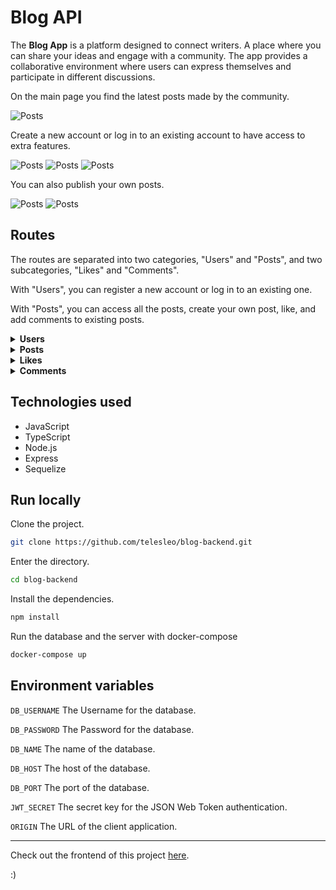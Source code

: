 # Blog API

The **Blog App** is a platform designed to connect writers. A place where you can share your ideas and engage with a community.
The app provides a collaborative environment where users can express themselves and participate in different discussions.

On the main page you find the latest posts made by the community.

![Posts](./assets/posts_desktop.png)

Create a new account or log in to an existing account to have access to extra features.

![Posts](./assets/register_mobile.png)
![Posts](./assets/login_mobile.png)
![Posts](./assets/profile_mobile.png)

You can also publish your own posts.

![Posts](./assets/create_new_post_mobile.png)
![Posts](./assets/post_mobile.png)

## Routes

The routes are separated into two categories, "Users" and "Posts", and two subcategories, "Likes" and "Comments".

With "Users", you can register a new account or log in to an existing one.

With "Posts", you can access all the posts, create your own post, like, and add comments to existing posts.

<details>
<summary>
<strong>Users</strong>
</summary>

**Register a new account**
```
POST /users/register
```
Body:
```
{
  "email": "refael@email.email",
  "password": "refaelpassword",
  "username": "refael5",
  "name": "Rafael"
}
```

**Log in to an account**
```
POST /users/login
```
Body:
```
{
  "email": "refael@email.email",
  "password": "refaelpassword"
}
```

**Validate a token**
```
  POST /users/validate
```
Headers:
```
{
  "authorization": "eyJ...4Rc"
}
```

**Return the profile of a user**
```
  GET /users/${username}
```

</details>
<details>
<summary>
<strong>Posts</strong>
</summary>

**Return all posts**
```
GET /posts
```

**Return a specific post**
```
GET /posts/${id}
```

**Create a new post**
```
POST /posts
```
Headers:
```
{
  "authorization": "eyJ...4Rc"
}
```
Body:
```
{
  "title": "New Post",
  "content": "This is the content of the new post.",
  "description": "A brief description of the post."
}
```
</details>
<details>
<summary>
<strong>Likes</strong>
</summary>
  
**Return the number of likes on a post**
```
  GET /posts/${id}/likes
```

**Check if the user has liked a post**
```
  GET /posts/${id}/liked
```
Headers:
```
{
  "authorization": "eyJ...4Rc"
}
```

**Like a post**
```
  POST /posts/${id}/likes
```
Headers:
```
{
  "authorization": "eyJ...4Rc"
}
```

**Unlike a post**
```
  DELETE /posts/${id}/likes
```
Headers:
```
{
  "authorization": "eyJ...4Rc"
}
```
</details>
<details>
<summary>
<strong>Comments</strong>
</summary>

**Return comments from a post**
```
  GET /posts/${id}/comments
```

**Add a new comment to a post**
```
  POST /posts/${id}/comments
```
Headers:
```
{
  "authorization": "eyJ...4Rc"
}
```
Body:
```
{
  "content": "New comment."
}
```
</details>

## Technologies used

- JavaScript
- TypeScript
- Node.js
- Express
- Sequelize

## Run locally

Clone the project.

```bash
git clone https://github.com/telesleo/blog-backend.git
```

Enter the directory.

```bash
cd blog-backend
```

Install the dependencies.

```bash
npm install
```

Run the database and the server with docker-compose

```bash
docker-compose up
```

## Environment variables

`DB_USERNAME` The Username for the database.

`DB_PASSWORD` The Password for the database.

`DB_NAME` The name of the database.

`DB_HOST` The host of the database.

`DB_PORT` The port of the database.

`JWT_SECRET` The secret key for the JSON Web Token authentication.

`ORIGIN` The URL of the client application.

-----

Check out the frontend of this project [here](https://github.com/telesleo/blog-frontend).

:)
